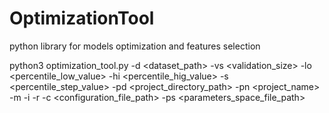 # OptimizationTool
python library for models optimization and features selection

python3 optimization_tool.py -d <dataset_path> -vs <validation_size> -lo <percentile_low_value> -hi <percentile_hig_value> -s <percentile_step_value> -pd <project_directory_path> -pn <project_name> -m <model> -i <interations> -r <retest> -c <configuration_file_path> -ps <parameters_space_file_path>
